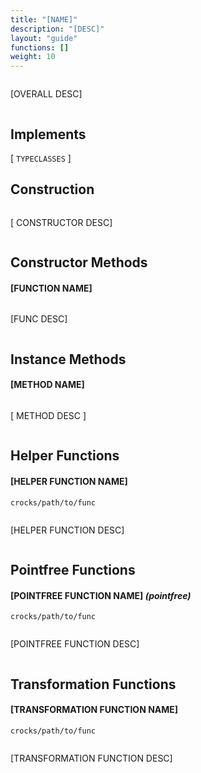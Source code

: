 ```yaml
---
title: "[NAME]"
description: "[DESC]"
layout: "guide"
functions: []
weight: 10
---
```


```haskell
```

[OVERALL DESC]

```javascript
```

<article id="topic-implements">

## Implements
[ `TYPECLASSES` ]

</article>

<article id="topic-construction">

## Construction

```haskell
```

[ CONSTRUCTOR DESC]

```javascript
```

</article>

<article id="topic-constructor">

## Constructor Methods

#### [FUNCTION NAME]

```haskell
```

[FUNC DESC]

```javascript
```

</article>

<article id="topic-instance">

## Instance Methods

#### [METHOD NAME]

```haskell
```

[ METHOD DESC ]

```javascript
```

</article>

<article id="topic-helpers">

## Helper Functions

#### [HELPER FUNCTION NAME]

`crocks/path/to/func`

```haskell
```

[HELPER FUNCTION DESC]


```javascript
```

</article>

<article id="topic-pointfree">

## Pointfree Functions

#### [POINTFREE FUNCTION NAME] *(pointfree)*

`crocks/path/to/func`

```haskell
```

[POINTFREE FUNCTION DESC]

```javascript
```

</article>

<article id="topic-transformation">

## Transformation Functions

#### [TRANSFORMATION FUNCTION NAME]

`crocks/path/to/func`

```haskell
```

[TRANSFORMATION FUNCTION DESC]

```javascript
```

</article>
